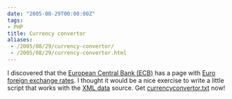 ```yaml
---
date: "2005-08-29T00:00:00Z"
tags:
- PHP
title: Currency convertor
aliases:
 - /2005/08/29/currency-convertor/
 - /2005/08/29/currency-convertor.html
---
```

I discovered that the [European Central Bank (ECB)](http://www.ecb.int) has a page with [Euro foreign exchange rates](http://www.ecb.int/stats/exchange/eurofxref/html/index.en.html). I thought it would be a nice exercise to write a little script that works with the [XML data](http://www.ecb.int/stats/eurofxref/eurofxref-hist.xml) source. Get [currencyconvertor.txt](http://www.timvw.be/wp-content/code/php/currencyconvertor.txt) now!
